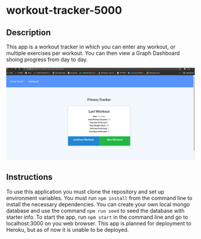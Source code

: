 # workout-tracker-5000

## Description

This app is a workout tracker in which you can enter any workout, or multiple exercises per workout. You can then view a Graph Dashboard shoing progress from day to day.

![workout-tracker-500-walkthrough](./workout-tracker-5000.gif)

## Instructions

To use this application you must clone the repository and set up environment variables. You must run `npm install` from the command line to install the necessary dependencies. You can create your own local mongo database and use the command `npm run seed` to seed the database with starter info. To start the app, run `npm start` in the command line and go to localhost:3000 on you web browser.  This app is planned for deployment to Heroku, but as of now it is unable to be deployed.


